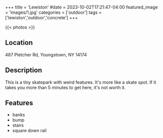 +++
title = 'Lewiston'
#date = 2023-10-02T17:21:47-04:00
featured_image = 'images/1.jpg'
categories = ['outdoor']
tags = ['lewiston','outdoor','concrete']
+++

{{< photos >}}

## Location

487 Pletcher Rd, Youngstown, NY 14174

## Description

This is a tiny skatepark with weird features. It's more like a skate spot. If it takes you more than 5 minutes to get here, it's not worth it.

## Features

- banks
- bump
- stairs
- square down rail
